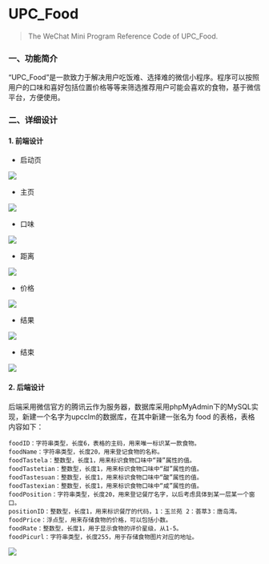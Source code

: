 # UPC_Food
> The WeChat Mini Program Reference Code of UPC_Food.

### 一、功能简介

“UPC_Food”是一款致力于解决用户吃饭难、选择难的微信小程序。程序可以按照用户的口味和喜好包括位置价格等等来筛选推荐用户可能会喜欢的食物，基于微信平台，方便使用。

### 二、详细设计

#### 1. 前端设计

- 启动页

![](https://v-picgo-1252406892.cos.ap-chengdu.myqcloud.com/start.png)

- 主页

![](https://v-picgo-1252406892.cos.ap-chengdu.myqcloud.com/main.png)

- 口味

![](https://v-picgo-1252406892.cos.ap-chengdu.myqcloud.com/taste.png)

- 距离

![](https://v-picgo-1252406892.cos.ap-chengdu.myqcloud.com/distance.png)

- 价格

![](https://v-picgo-1252406892.cos.ap-chengdu.myqcloud.com/price.png)

- 结果

![](https://v-picgo-1252406892.cos.ap-chengdu.myqcloud.com/result.png)

- 结束

![](https://v-picgo-1252406892.cos.ap-chengdu.myqcloud.com/final.png)

#### 2. 后端设计

后端采用微信官方的腾讯云作为服务器，数据库采用phpMyAdmin下的MySQL实现，新建一个名字为upcclm的数据库，在其中新建一张名为 food 的表格，表格内容如下：

``` 
foodID：字符串类型，长度6，表格的主码，用来唯一标识某一款食物。
foodName：字符串类型，长度20，用来登记食物的名称。
foodTastela：整数型，长度1，用来标识食物口味中“辣”属性的值。
foodTastetian：整数型，长度1，用来标识食物口味中“甜”属性的值。
foodTastesuan：整数型，长度1，用来标识食物口味中“酸”属性的值。
foodTastexian：整数型，长度1，用来标识食物口味中“咸”属性的值。
foodPosition：字符串类型，长度20，用来登记餐厅名字，以后考虑具体到某一层某一个窗口。
positionID：整数型，长度1，用来标识餐厅的代码，1：玉兰苑 2：荟萃3：唐岛湾。
foodPrice：浮点型，用来存储食物的价格，可以包括小数。
foodRate：整数型，长度1，用于显示食物的评价星级，从1-5。                         
foodPicurl：字符串类型，长度255，用于存储食物图片对应的地址。
```

![](https://v-picgo-1252406892.cos.ap-chengdu.myqcloud.com/20190214213324.png)
